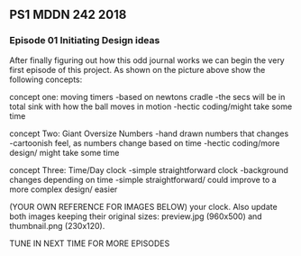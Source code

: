 ## PS1 MDDN 242 2018

### Episode 01 Initiating Design ideas

After finally figuring out how this odd journal works we can begin the
very first episode of this project. As shown on the picture above show the following concepts:

concept one: moving timers
-based on newtons cradle
-the secs will be in total sink with how the ball moves in motion
-hectic coding/might take some time

concept Two: Giant Oversize Numbers
-hand drawn numbers that changes
-cartoonish feel, as numbers change based on time
-hectic coding/more design/ might take some time

concept Three: Time/Day clock
-simple straightforward clock
-background changes depending on time
-simple straightforward/ could improve to a more complex design/ easier

(YOUR OWN REFERENCE FOR IMAGES BELOW)
your clock. Also update both images keeping their original sizes:
preview.jpg (960x500) and thumbnail.png (230x120).

TUNE IN NEXT TIME FOR MORE EPISODES